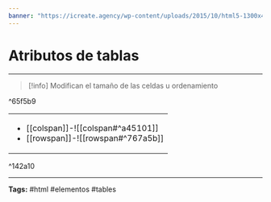 ```yaml
---
banner: "https://icreate.agency/wp-content/uploads/2015/10/html5-1300x470.gif"
---
```

# Atributos de tablas
<hr> 

> [!info] Modifican el tamaño de las celdas u ordenamiento
> 

^65f5b9

|  |
| --- |
|  <ul><li>[[colspan]]-![[colspan#^a45101]]</li><li>[[rowspan]]-![[rowspan#^767a5b]]</li></ul>   |

^142a10

<hr>
<b>Tags:</b> #html #elementos #tables
